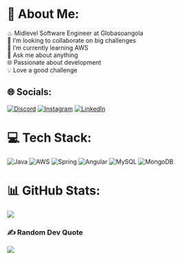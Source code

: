 # 💫 About Me:
♨ Midlevel Software Engineer at Globasoangola<br>👯 I’m looking to collaborate on big challenges<br>🌱 I’m currently learning AWS<br>💬 Ask me about anything<br>🌐 Passionate about development<br>💡 Love a good challenge<br>


## 🌐 Socials:
[![Discord](https://img.shields.io/badge/Discord-%237289DA.svg?logo=discord&logoColor=white)](https://discord.gg/Atírcio#8274) [![Instagram](https://img.shields.io/badge/Instagram-%23E4405F.svg?logo=Instagram&logoColor=white)](https://instagram.com/atircio_atm) [![LinkedIn](https://img.shields.io/badge/LinkedIn-%230077B5.svg?logo=linkedin&logoColor=white)](https://linkedin.com/in/atirciomatias) 

# 💻 Tech Stack:
![Java](https://img.shields.io/badge/java-%23ED8B00.svg?style=for-the-badge&logo=openjdk&logoColor=white) ![AWS](https://img.shields.io/badge/AWS-%23FF9900.svg?style=for-the-badge&logo=amazon-aws&logoColor=white) ![Spring](https://img.shields.io/badge/spring-%236DB33F.svg?style=for-the-badge&logo=spring&logoColor=white) ![Angular](https://img.shields.io/badge/angular-%23DD0031.svg?style=for-the-badge&logo=angular&logoColor=white) ![MySQL](https://img.shields.io/badge/mysql-%2300000f.svg?style=for-the-badge&logo=mysql&logoColor=white) ![MongoDB](https://img.shields.io/badge/MongoDB-%234ea94b.svg?style=for-the-badge&logo=mongodb&logoColor=white)
# 📊 GitHub Stats:
![](https://github-readme-stats.vercel.app/api/top-langs/?username=atircio&theme=gruvbox&hide_border=false&include_all_commits=false&count_private=true&layout=compact)

### ✍️ Random Dev Quote
![](https://quotes-github-readme.vercel.app/api?type=horizontal&theme=gruvbox)

<!-- Proudly created with GPRM ( https://gprm.itsvg.in ) -->
